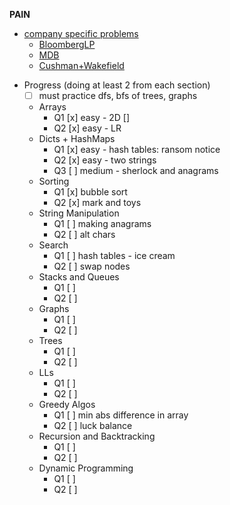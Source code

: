 __PAIN__
* [company specific problems](https://github.com/pratikn0708/leetcode-company-wise-questions/blob/master/Bloomberg%20-%20LeetCode.pdf)
    - [BloombergLP](./Bloomberg/)
    - [MDB](./MongoDB/)
    - [Cushman+Wakefield](./Cushman_Wakefield/)

- Progress (doing at least 2 from each section)
    - [ ] must practice dfs, bfs of trees, graphs
    * Arrays
        - Q1 [x] easy - 2D []
        - Q2 [x] easy - LR
    * Dicts + HashMaps
        - Q1 [x] easy - hash tables: ransom notice
        - Q2 [x] easy - two strings
        - Q3 [ ] medium - sherlock and anagrams
    * Sorting
        - Q1 [x] bubble sort
        - Q2 [x] mark and toys
    * String Manipulation
        - Q1 [ ] making anagrams
        - Q2 [ ] alt chars
    * Search
        - Q1 [ ] hash tables - ice cream
        - Q2 [ ] swap nodes
    * Stacks and Queues
        - Q1 [ ]
        - Q2 [ ]
    * Graphs
        - Q1 [ ]
        - Q2 [ ]
    * Trees
        - Q1 [ ]
        - Q2 [ ]
    * LLs
        - Q1 [ ]
        - Q2 [ ]
    * Greedy Algos
        - Q1 [ ] min abs difference in array
        - Q2 [ ] luck balance
    * Recursion and Backtracking
        - Q1 [ ]
        - Q2 [ ]
    * Dynamic Programming
        - Q1 [ ]
        - Q2 [ ]
